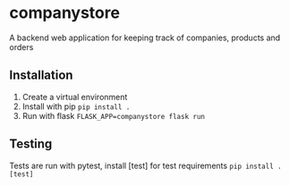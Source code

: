 companystore
============
A backend web application for keeping track of companies, products and orders

Installation
------------
1. Create a virtual environment
2. Install with pip `pip install .`
3. Run with flask `FLASK_APP=companystore flask run`

Testing
-------
Tests are run with pytest, install [test] for test requirements `pip install .[test]`